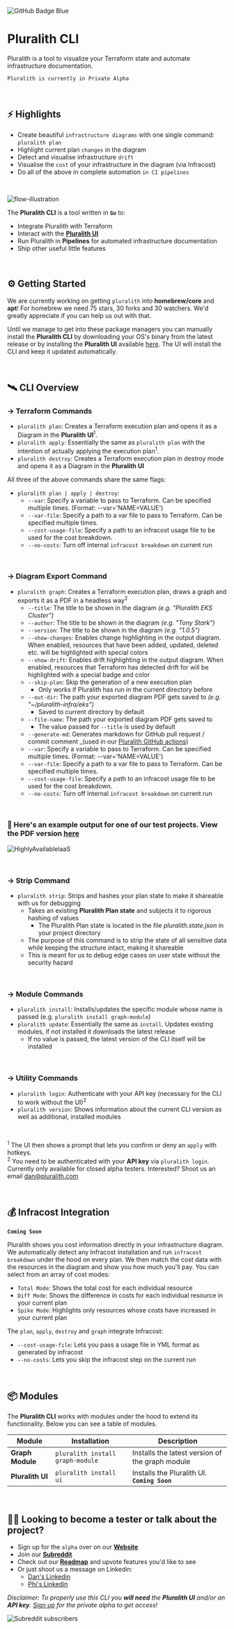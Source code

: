![GitHub Badge Blue](https://user-images.githubusercontent.com/25454503/157903512-a9be0f7b-9255-4f88-9b00-9d50539dd901.svg)

# Pluralith CLI

Pluralith is a tool to visualize your Terraform state and automate infrastructure documentation.

`Pluralith is currently in Private Alpha`

&nbsp;

## ⚡ Highlights

- Create beautiful `infrastructure diagrams` with one single command: `pluralith plan` 
- Highlight current plan `changes` in the diagram  
- Detect and visualise infrastructure `drift`
- Visualise the `cost` of your infrastructure in the diagram (via Infracost)  
- Do all of the above in complete automation `in CI pipelines` 

&nbsp;

![flow-illustration](https://user-images.githubusercontent.com/25454503/157021111-816c9936-3232-455f-9709-c3a65f5f8dfe.svg)

The **Pluralith CLI** is a tool written in **`Go`** to:

- Integrate Pluralith with Terraform
- Interact with the **[Pluralith UI](https://www.pluralith.com)**
- Run Pluralith in **Pipelines** for automated infrastructure documentation
- Ship other useful little features

&nbsp;

## ⚙️ Getting Started

We are currently working on getting `pluralith` into **homebrew/core** and **apt**! For homebrew we need 75 stars, 30 forks and 30 watchers. We'd greatly appreciate if you can help us out with that.

Until we manage to get into these package managers you can manually install the **Pluralith CLI** by downloading your OS's binary from the latest release or by installing the **Pluralith UI** available [here](https://www.pluralith.com). The UI will install the CLI and keep it updated automatically.

&nbsp;

## 🛰️ CLI Overview

### → Terraform Commands

- `pluralith plan`: Creates a Terraform execution plan and opens it as a Diagram in the **Pluralith UI**<sup>1</sup>.
- `pluralith apply`: Essentially the same as `pluralith plan` with the intention of actually applying the execution plan<sup>1</sup>.
- `pluralith destroy`: Creates a Terraform execution plan in destroy mode and opens it as a Diagram in the **Pluralith UI**

All three of the above commands share the same flags:  
- `pluralith plan | apply | destroy`:
  - `--var`: Specify a variable to pass to Terraform. Can be specified multiple times. (Format: --var='NAME=VALUE')
  - `--var-file`: Specify a path to a var file to pass to Terraform. Can be specified multiple times.
  - `--cost-usage-file`: Specify a path to an infracost usage file to be used for the cost breakdown.
  - `--no-costs`: Turn off internal `infracost breakdown` on current run

&nbsp;

### → Diagram Export Command

- `pluralith graph`: Creates a Terraform execution plan, draws a graph and exports it as a PDF in a headless way<sup>2</sup>
  - `--title`: The title to be shown in the diagram _(e.g. "Pluralith EKS Cluster")_
  - `--author`: The title to be shown in the diagram _(e.g. "Tony Stark")_
  - `--version`: The title to be shown in the diagram _(e.g. "1.0.5")_
  - `--show-changes`: Enables change highlighting in the output diagram. When enabled, resources that have been added, updated, deleted etc. will be highlighted with special colors
  - `--show-drift`: Enables drift highlighting in the output diagram. When enabled, resources that Terraform has detected drift for will be highlighted with a special badge and color
  - `--skip-plan`: Skip the generation of a new execution plan
    - Only works if Pluralith has run in the current directory before
  - `--out-dir`: The path your exported diagram PDF gets saved to _(e.g. "~/pluralith-infra/eks")_
    - Saved to current directory by default
  - `--file-name`: The path your exported diagram PDF gets saved to
    - The value passed for `--title` is used by default
  - `--generate-md`: Generates markdown for GitHub pull request / commit comment _(used in our [Pluralith GitHub actions](https://github.com/Pluralith/actions))
  - `--var`: Specify a variable to pass to Terraform. Can be specified multiple times. (Format: --var='NAME=VALUE')
  - `--var-file`: Specify a path to a var file to pass to Terraform. Can be specified multiple times.
  - `--cost-usage-file`: Specify a path to an infracost usage file to be used for the cost breakdown.
  - `--no-costs`: Turn off internal `infracost breakdown` on current run

&nbsp;

### 📍 Here's an example output for one of our test projects. View the PDF version **[here](https://github.com/Pluralith/pluralith-cli/files/8197192/HighlyAvailableIaaS.pdf)**

![HighlyAvailableIaaS](https://user-images.githubusercontent.com/25454503/157020490-8dadf7a2-ccb6-4323-a5d1-596d264bb06e.png)

&nbsp;

### → Strip Command

- `pluralith strip`: Strips and hashes your plan state to make it shareable with us for debugging
  - Takes an existing **Pluralith Plan state** and subjects it to rigorous hashing of values
    - The Pluralith Plan state is located in the file _pluralith.state.json_ in your project directory
  - The purpose of this command is to strip the state of all sensitive data while keeping the structure intact, making it shareable
  - This is meant for us to debug edge cases on user state without the security hazard

&nbsp;

### → Module Commands

- `pluralith install`: Installs/updates the specific module whose name is passed (e.g. `pluralith install graph-module`)
- `pluralith update`: Essentially the same as `install`. Updates existing modules, if not installed it downloads the latest release
  - If no value is passed, the latest version of the CLI itself will be installed

&nbsp;

### → Utility Commands

- `pluralith login`: Authenticate with your API key (necessary for the CLI to work without the UI)<sup>2</sup>
- `pluralith version`: Shows information about the current CLI version as well as additional, installed modules

&nbsp;

<sup>1</sup> The UI then shows a prompt that lets you confirm or deny an `apply` with hotkeys.  
<sup>2</sup> You need to be authenticated with your **API key** via `pluralith login`. Currently only available for closed alpha testers. Interested? Shoot us an email dan@pluralith.com

&nbsp;

## 💰 Infracost Integration

**`Coming Soon`**

Pluralith shows you cost information directly in your infrastructure diagram. We automatically detect any Infracost installation and run `infracost breakdown` under the hood on every plan. We then match the cost data with the resources in the diagram and show you how much you'll pay. You can select from an array of cost modes:
  - `Total Mode`: Shows the total cost for each individual resource
  - `Diff Mode`: Shows the difference in costs for each individual resource in your current plan
  - `Spike Mode`: Highlights only resources whose costs have increased in your current plan

The `plan`, `apply`, `destroy` and `graph` integrate Infracost:
  - `--cost-usage-file`: Lets you pass a usage file in YML format as generated by infracost
  - `--no-costs`: Lets you skip the infracost step on the current run

&nbsp;

## 📦 Modules

The **Pluralith CLI** works with modules under the hood to extend its functionality. Below you can see a table of modules.

| **Module**       | **Installation**                 | **Description**                                 |
| ---------------- | -------------------------------- | ----------------------------------------------- |
| **Graph Module** | `pluralith install graph-module` | Installs the latest version of the graph module |
| **Pluralith UI** | `pluralith install ui`           | Installs the Pluralith UI. **`Coming Soon`**    |

&nbsp;

## 👩‍🚀 Looking to become a tester or talk about the project?

- Sign up for the `alpha` over on our **[Website](https://www.pluralith.com)**
- Join our **[Subreddit](https://www.reddit.com/r/Pluralith/)**
- Check out our **[Roadmap](https://roadmap.pluralith.com)** and upvote features you'd like to see
- Or just shoot us a message on Linkedin:
  - [Dan's Linkedin](https://www.linkedin.com/in/danielputzer/)
  - [Phi's Linkedin](https://www.linkedin.com/in/philipp-weber-a8517b231/)

_Disclaimer: To properly use this CLI you **will need** the **Pluralith UI** and/or an **API key**. [Sign up](https://www.pluralith.com) for the private alpha to get access!_

![Subreddit subscribers](https://img.shields.io/reddit/subreddit-subscribers/pluralith?style=social)
